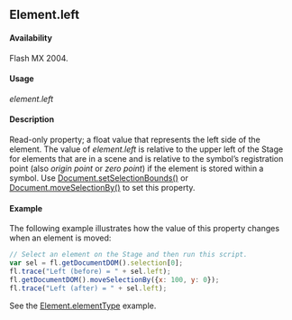 ## Element.left

#### Availability

Flash MX 2004.

#### Usage

*element.left*

#### Description

Read-only property; a float value that represents the left side of the element. The value of *element.left* is relative to the upper left of the Stage for elements that are in a scene and is relative to the symbol’s registration point (also *origin point* or *zero point*) if the element is stored within a symbol. Use [Document.setSelectionBounds()](../Document_object/Document9658.md) or [Document.moveSelectionBy()](../Document_object/Document160.md) to set this property.

#### Example

The following example illustrates how the value of this property changes when an element is moved:

```javascript
// Select an element on the Stage and then run this script. 
var sel = fl.getDocumentDOM().selection[0];
fl.trace("Left (before) = " + sel.left);
fl.getDocumentDOM().moveSelectionBy({x: 100, y: 0});
fl.trace("Left (after) = " + sel.left);
```

See the [Element.elementType](../Element_object/Element1.md) example.
